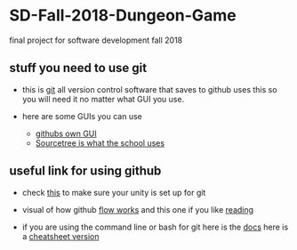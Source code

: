 # SD-Fall-2018-Dungeon-Game
final project for software development fall 2018

## stuff you need to use git
- this is [git](https://git-scm.com/downloads) all version control software that saves to github uses this so you will need it no matter what GUI you use.

- here are some GUIs you can use
  - [githubs own GUI](https://desktop.github.com/)
  - [Sourcetree is what the school uses](https://www.sourcetreeapp.com/)

## useful link for using github

- check [this](https://www.studica.com/blog/how-to-setup-github-with-unity-step-by-step-instructions) to make sure your unity is set up for git

- visual of how github [flow works](https://guides.github.com/introduction/flow/) and this one if you like [reading](http://scottchacon.com/2011/08/31/github-flow.html)

- if you are using the command line or bash for git here is the [docs](https://git-scm.com/docs) here is a [cheatsheet version](https://services.github.com/on-demand/downloads/github-git-cheat-sheet/)
